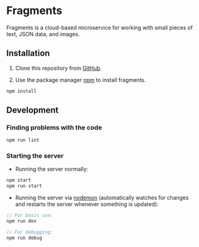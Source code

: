 # Fragments

Fragments is a cloud-based microservice for working with small pieces of text, JSON data, and images.

## Installation

1. Clone this repository from [GitHub](https://github.com/mqnguyen5/fragments).

2. Use the package manager [npm](https://www.npmjs.com/) to install fragments.

```bash
npm install
```

## Development

### Finding problems with the code

```bash
npm run lint
```

### Starting the server

- Running the server normally:

```bash
npm start
npm run start
```

- Running the server via [nodemon](https://github.com/remy/nodemon) (automatically watches for changes and restarts the server whenever something is updated):

```js
// For basic use:
npm run dev

// For debugging:
npm run debug
```
